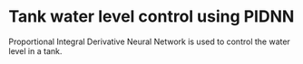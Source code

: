 # Tank water level control using PIDNN

Proportional Integral Derivative Neural Network is used to control the water level in a tank.